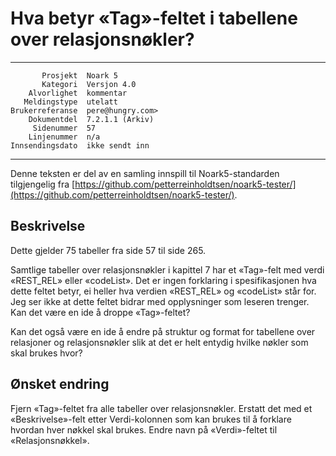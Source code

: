 Hva betyr «Tag»-feltet i tabellene over relasjonsnøkler?
========================================================

 ------------------  ---------------------------------
           Prosjekt  Noark 5
           Kategori  Versjon 4.0
        Alvorlighet  kommentar
       Meldingstype  utelatt
    Brukerreferanse  pere@hungry.com>
        Dokumentdel  7.2.1.1 (Arkiv)
         Sidenummer  57
        Linjenummer  n/a
    Innsendingsdato  ikke sendt inn
 ------------------  ---------------------------------

Denne teksten er del av en samling innspill til Noark5-standarden
tilgjengelig fra
[https://github.com/petterreinholdtsen/noark5-tester/](https://github.com/petterreinholdtsen/noark5-tester/).

Beskrivelse
-----------

Dette gjelder 75 tabeller fra side 57 til side 265.

Samtlige tabeller over relasjonsnøkler i kapittel 7 har et «Tag»-felt
med verdi «REST_REL» eller «codeList».  Det er ingen forklaring i
spesifikasjonen hva dette feltet betyr, ei heller hva verdien
«REST_REL» og «codeList» står for.  Jeg ser ikke at dette feltet
bidrar med opplysninger som leseren trenger. Kan det være en ide å
droppe «Tag»-feltet?

Kan det også være en ide å endre på struktur og format for tabellene
over relasjoner og relasjonsnøkler slik at det er helt entydig hvilke
nøkler som skal brukes hvor?

Ønsket endring
--------------

Fjern «Tag»-feltet fra alle tabeller over relasjonsnøkler.  Erstatt
det med et «Beskrivelse»-felt etter Verdi-kolonnen som kan brukes til
å forklare hvordan hver nøkkel skal brukes.  Endre navn på
«Verdi»-feltet til «Relasjonsnøkkel».
